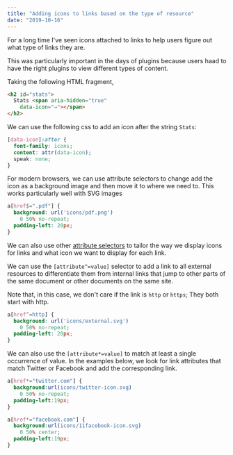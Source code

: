 ```yaml
---
title: "Adding icons to links based on the type of resource"
date: "2019-10-16"
---
```


For a long time I've seen icons attached to links to help users figure out what type of links they are.

This was particularly important in the days of plugins because users haad to have the right plugins to view different types of content.

Taking the following HTML fragment,

```html
<h2 id="stats">
  Stats <span aria-hidden="true" 
    data-icon="⇝"></span>
</h2>
```

We can use the following css to add an icon after the string `Stats`:

```css
[data-icon]:after {
  font-family: icons;
  content: attr(data-icon);
  speak: none;
}
```

For modern browsers, we can use attribute selectors to change add the icon as a background image and then move it to where we need to. This works particularly well with SVG images

```css
a[href$=".pdf"] {
  background: url('icons/pdf.png')
    0 50% no-repeat;
  padding-left: 20px;
}
```

We can also use other [attribute selectors](https://developer.mozilla.org/en-US/docs/Web/CSS/Attribute_selectors) to tailor the way we display icons for links and what icon we want to display for each link.

We can use the `[attribute^=value]` selector to add a link to all external resources to differentiate them from internal links that jump to other parts of the same document or other documents on the same site.

Note that, in this case, we don't care if the link is `http` or `https`; They both start with http.

```css
a[href^=http] {
  background: url('icons/external.svg')
    0 50% no-repeat;
  padding-left: 20px;
}
```

We can also use the `[attribute*=value]` to match at least a single occurrence of value. In the examples below, we look for link attributes that match Twitter or Facebook and add the corresponding link.

```css
a[href*="twitter.com"] {
  background:url(icons/twitter-icon.svg)
    0 50% no-repeat;
  padding-left:19px;
}

a[href*="facebook.com"] {
  background:url(icons/11facebook-icon.svg)
    0 50% center;
  padding-left:19px;
}
```
